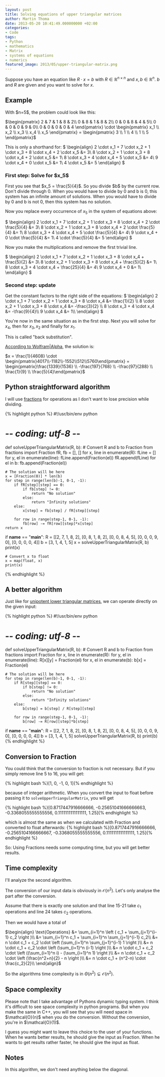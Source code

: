 ```yaml
---
layout: post
title: Solving equations of upper triangular matrices
author: Martin Thoma
date: 2013-05-20 10:41:49.000000000 +02:00
categories:
- Code
tags:
- Python
- mathematics
- Matrix
- systems of equations
- numerics
featured_image: 2013/05/upper-triangular-matrix.png
---
```

Suppose you have an equation like $R \cdot x = b$ with $R \in \mathbb{R}^{n \times n}$ and $x,b \in \mathbb{R}^n$. $b$ and $R$ are given and you want to solve for $x$.

<h2>Example</h2>
With $n=5$, the problem could look like this:

$\begin{pmatrix}
2 & 7 & 1 & 8 & 2\\
0 & 8 & 1 & 8 & 2\\
0 & 0 & 8 & 4 & 5\\
0 & 0 & 0 & 9 & 0\\
0 & 0 & 0 & 0 & 4
\end{pmatrix} \cdot 
\begin{pmatrix} x_1 \\ x_2 \\ x_3 \\ x_4 \\ x_5 \end{pmatrix} =
\begin{pmatrix}   3 \\ 1   \\ 4   \\ 1   \\ 5   \end{pmatrix}$

This is only a shorthand for:
$
\begin{align}
2 \cdot x_1 + 7 \cdot x_2 + 1 \cdot x_3 + 8 \cdot x_4 + 2 \cdot x_5 &= 3\\
              8 \cdot x_2 + 1 \cdot x_3 + 8 \cdot x_4 + 2 \cdot x_5 &= 1\\
                            8 \cdot x_3 + 4 \cdot x_4 + 5 \cdot x_5 &= 4\\
                                          9 \cdot x_4 + 0 \cdot x_5 &= 1\\
                                                        4 \cdot x_5 &= 5
\end{align}
$

<h3>First step: Solve for $x_5$</h3>
First you see that $x_5 = \frac{5}{4}$. So you divide $b$ by the current row.

<div class="important">Don't divide through 0. When you would have to divide by 0 and b is 0, this system has an infinite amount of solutions. When you would have to divide by 0 and b is not 0, then this system has no solution.</div>

Now you replace every occurrence of $x_5$ in the system of equations above:

$
\begin{align}
2 \cdot x_1 + 7 \cdot x_2 + 1 \cdot x_3 + 8 \cdot x_4 + 2 \cdot \frac{5}{4} &= 3\\
              8 \cdot x_2 + 1 \cdot x_3 + 8 \cdot x_4 + 2 \cdot \frac{5}{4} &= 1\\
                            8 \cdot x_3 + 4 \cdot x_4 + 5 \cdot \frac{5}{4} &= 4\\
                                          9 \cdot x_4 + 0 \cdot \frac{5}{4} &= 1\\
                                                        4 \cdot \frac{5}{4} &= 5
\end{align}
$

Now you make the multiplications and remove the first trivial line.

$
\begin{align}
2 \cdot x_1 + 7 \cdot x_2 + 1 \cdot x_3 + 8 \cdot x_4 + \frac{5}{2} &= 3\\
              8 \cdot x_2 + 1 \cdot x_3 + 8 \cdot x_4 + \frac{5}{2} &= 1\\
                            8 \cdot x_3 + 4 \cdot x_4 + \frac{25}{4} &= 4\\
                                          9 \cdot x_4 + 0 &= 1\\
\end{align}
$

<h3>Second step: update</h3>
Get the constant factors to the right side of the equations:
$
\begin{align}
2 \cdot x_1 + 7 \cdot x_2 + 1 \cdot x_3 + 8 \cdot x_4 &= \frac{1}{2} \\
              8 \cdot x_2 + 1 \cdot x_3 + 8 \cdot x_4 &= -\frac{3}{2} \\
                            8 \cdot x_3 + 4 \cdot x_4 &= -\frac{9}{4}\\
                                          9 \cdot x_4 &= 1\\
\end{align}
$

You're now in the same situation as in the first step. Next you will solve for $x_4$, then for $x_3, x_2$ and finally for $x_1$.

This is called "back substitution".

<a href="http://www.wolframalpha.com/input/?i=%7B%7B2%2C7%2C1%2C8%2C2%7D%2C%7B0%2C8%2C1%2C8%2C2%7D%2C%7B0%2C0%2C8%2C4%2C5%7D%2C%7B0%2C0%2C0%2C9%2C0%7D%2C%7B0%2C0%2C0%2C0%2C4%7D%7D%5E-1*%7B%7B3%7D%2C%7B1%7D%2C%7B4%7D%2C%7B1%7D%2C%7B5%7D%7D">According to Wolfram|Alpha</a>, the solution is:

$x = \frac{1}{4608} \cdot \begin{pmatrix}4017\\-1182\\-1552\\512\\5760\end{pmatrix} = 
\begin{pmatrix}\frac{1339}{1536} \\ -\frac{197}{768} \\ -\frac{97}{288} \\ \frac{1}{9} \\ \frac{5}{4}\end{pmatrix}$

<h2>Python straightforward algorithm</h2>
I will use <a href="http://docs.python.org/2/library/fractions.html">fractions</a> for operations as I don't want to lose precision while dividing.

{% highlight python %}
#!/usr/bin/env python
# -*- coding: utf-8 -*-

def solveUpperTriangularMatrix(R, b):
    # Convert R and b to Fraction
    from fractions import Fraction
    fR, fb = [], []
    for x, line in enumerate(R):
        fLine = []
        for y, el in enumerate(line):
            fLine.append(Fraction(el))
        fR.append(fLine)
    for el in b:
        fb.append(Fraction(el))

    # The solution will be here
    x = [Fraction(0)] * len(b)
    for step in range(len(b)-1, 0-1, -1):
        if fR[step][step] == 0:
            if fb[step] != 0:
                return "No solution"
            else:
                return "Infinity solutions"
        else:
            x[step] = fb[step] / fR[step][step]

        for row in range(step-1, 0-1, -1):
            fb[row] -= fR[row][step]*x[step]
    return x

if __name__ == "__main__":
    R = [[2, 7, 1, 8, 2],
         [0, 8, 1, 8, 2],
         [0, 0, 8, 4, 5],
         [0, 0, 0, 9, 0],
         [0, 0, 0, 0, 4]]
    b =  [3, 1, 4, 1, 5]
    x = solveUpperTriangularMatrix(R, b)
    print(x)

    # Convert x to float
    x = map(float, x)
    print(x)
{% endhighlight %}

<h2>A better algorithm</h2>
Just like for <a href="../solving-equations-of-unipotent-lower-triangular-matrices/" title="Solving equations of unipotent lower triangular matrices">unipotent lower triangular matrices</a>, we can operate directly on the given input:

{% highlight python %}
#!/usr/bin/env python
# -*- coding: utf-8 -*-

def solveUpperTriangularMatrix(R, b):
    # Convert R and b to Fraction
    from fractions import Fraction
    for x, line in enumerate(R):
        for y, el in enumerate(line):
            R[x][y] = Fraction(el)
    for x, el in enumerate(b):
        b[x] = Fraction(el)

    # The solution will be here
    for step in range(len(b)-1, 0-1, -1):
        if R[step][step] == 0:
            if b[step] != 0:
                return "No solution"
            else:
                return "Infinity solutions"
        else:
            b[step] = b[step] / R[step][step]

        for row in range(step-1, 0-1, -1):
            b[row] -= R[row][step]*b[step]

if __name__ == "__main__":
    R = [[2, 7, 1, 8, 2],
         [0, 8, 1, 8, 2],
         [0, 0, 8, 4, 5],
         [0, 0, 0, 9, 0],
         [0, 0, 0, 0, 4]]
    b =  [3, 1, 4, 1, 5]
    solveUpperTriangularMatrix(R, b)
    print(b)
{% endhighlight %}

<h2>Conversion to Fraction</h2>
You could think that the conversion to fraction is not necessary. But if you simply remove line 5 to 16, you will get:

{% highlight bash %}[1, 0, -1, 0, 1]{% endhighlight %}

because of integer arithmetic. When you convert the input to float before passing it to <code>solveUpperTriangularMatrix</code>, you will get 

{% highlight bash %}[0.8717447916666666, -0.25651041666666663, -0.3368055555555556, 0.1111111111111111, 1.25]{% endhighlight %}

which is almost the same as when we calculated with Fraction and converted to float afterwards:
{% highlight bash %}[0.8717447916666666, -0.2565104166666667, -0.3368055555555556, 0.1111111111111111, 1.25]{% endhighlight %}

So: Using Fractions needs some computing time, but you will get better results.

<h2>Time complexity</h2>
I'll analyze the second algorithm.

The conversion of our input data is obviously in $\mathcal{O}(n^2)$. Let's only analyse the part after the conversion.

Assume that there is exactly one solution and that line 15-21 take $c_1$ operations and line 24 takes $c_2$ operations.

Then we would have a total of 

$\begin{align}
\text{Operations} &= \sum_{i=1}^n \left ( c_1 +  \sum_{j=1}^{i-1} c_2 \right )\\
&= \sum_{i=1}^n c_1 + \sum_{i=1}^n \sum_{j=1}^{i-1} c_2\\
&= n \cdot c_1 + c_2 \cdot \left (\sum_{i=1}^n \sum_{j=1}^{i-1} 1 \right )\\
&= n \cdot c_1 + c_2 \cdot \left (\sum_{i=1}^n (i-1) \right )\\
&= n \cdot c_1 + c_2 \cdot \left ((\sum_{i=1}^n i) - (\sum_{i=1}^n 1) \right )\\
&= n \cdot c_1 + c_2 \cdot \left (\frac{n^2+n}{2} - n \right )\\
&= n \cdot c_1 + (n^2-n) \cdot \frac{c_2}{2}\\
\end{align}$

So the algorithms time complexity is in $\Theta(n^2) \subsetneq \mathcal{O}(n^2)$.

<h2>Space complexity</h2>
Please note that I take advantage of Pythons dynamic typing system. I think it's difficult to see space complexity in python programs. But when you make the same in C++, you will see that you will need space in $\mathcal{O}(n)$ when you do the conversion. Without the conversion, you're in $\mathcal{O}(1)$.

I guess you might want to leave this choice to the user of your functions. When he wants better results, he should give the input as Fraction. When he wants to get results rather faster, he should give the input as float.

<h2>Notes</h2>
In this algorithm, we don't need anything below the diagonal.
